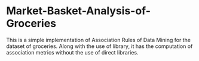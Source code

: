 # Market-Basket-Analysis-of-Groceries
This is a simple implementation of Association Rules of Data Mining for the dataset of groceries. Along with the use of library, it has the computation of association metrics without the use of direct libraries. 
